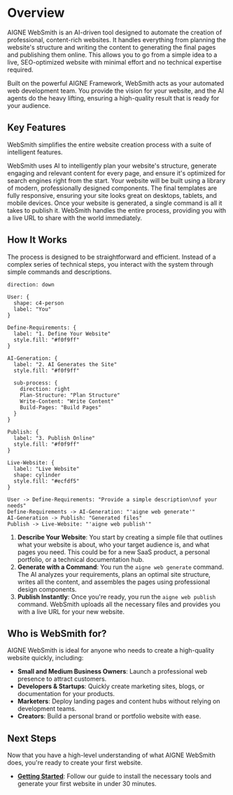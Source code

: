 # Overview

AIGNE WebSmith is an AI-driven tool designed to automate the creation of professional, content-rich websites. It handles everything from planning the website's structure and writing the content to generating the final pages and publishing them online. This allows you to go from a simple idea to a live, SEO-optimized website with minimal effort and no technical expertise required.

Built on the powerful AIGNE Framework, WebSmith acts as your automated web development team. You provide the vision for your website, and the AI agents do the heavy lifting, ensuring a high-quality result that is ready for your audience.

## Key Features

WebSmith simplifies the entire website creation process with a suite of intelligent features.

<x-cards data-columns="3">
  <x-card data-title="AI-Powered Generation" data-icon="lucide:brain-circuit">
    WebSmith uses AI to intelligently plan your website's structure, generate engaging and relevant content for every page, and ensure it's optimized for search engines right from the start.
  </x-card>
  <x-card data-title="Professional Templates" data-icon="lucide:layout-template">
    Your website will be built using a library of modern, professionally designed components. The final templates are fully responsive, ensuring your site looks great on desktops, tablets, and mobile devices.
  </x-card>
  <x-card data-title="One-Click Publishing" data-icon="lucide:rocket">
    Once your website is generated, a single command is all it takes to publish it. WebSmith handles the entire process, providing you with a live URL to share with the world immediately.
  </x-card>
</x-cards>

## How It Works

The process is designed to be straightforward and efficient. Instead of a complex series of technical steps, you interact with the system through simple commands and descriptions.

```d2
direction: down

User: {
  shape: c4-person
  label: "You"
}

Define-Requirements: {
  label: "1. Define Your Website"
  style.fill: "#f0f9ff"
}

AI-Generation: {
  label: "2. AI Generates the Site"
  style.fill: "#f0f9ff"

  sub-process: {
    direction: right
    Plan-Structure: "Plan Structure"
    Write-Content: "Write Content"
    Build-Pages: "Build Pages"
  }
}

Publish: {
  label: "3. Publish Online"
  style.fill: "#f0f9ff"
}

Live-Website: {
  label: "Live Website"
  shape: cylinder
  style.fill: "#ecfdf5"
}

User -> Define-Requirements: "Provide a simple description\nof your needs"
Define-Requirements -> AI-Generation: "'aigne web generate'"
AI-Generation -> Publish: "Generated files"
Publish -> Live-Website: "'aigne web publish'"
```

1.  **Describe Your Website**: You start by creating a simple file that outlines what your website is about, who your target audience is, and what pages you need. This could be for a new SaaS product, a personal portfolio, or a technical documentation hub.
2.  **Generate with a Command**: You run the `aigne web generate` command. The AI analyzes your requirements, plans an optimal site structure, writes all the content, and assembles the pages using professional design components.
3.  **Publish Instantly**: Once you're ready, you run the `aigne web publish` command. WebSmith uploads all the necessary files and provides you with a live URL for your new website.

## Who is WebSmith for?

AIGNE WebSmith is ideal for anyone who needs to create a high-quality website quickly, including:

*   **Small and Medium Business Owners**: Launch a professional web presence to attract customers.
*   **Developers & Startups**: Quickly create marketing sites, blogs, or documentation for your products.
*   **Marketers**: Deploy landing pages and content hubs without relying on development teams.
*   **Creators**: Build a personal brand or portfolio website with ease.

## Next Steps

Now that you have a high-level understanding of what AIGNE WebSmith does, you're ready to create your first website.

*   **[Getting Started](./getting-started.md)**: Follow our guide to install the necessary tools and generate your first website in under 30 minutes.